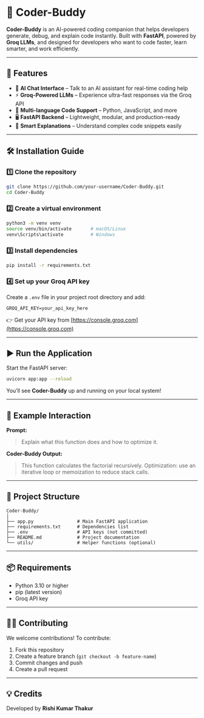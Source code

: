 
# 🧠 Coder-Buddy

**Coder-Buddy** is an AI-powered coding companion that helps developers generate, debug, and explain code instantly.
Built with **FastAPI**, powered by **Groq LLMs**, and designed for developers who want to code faster, learn smarter, and work efficiently.

---

## 🚀 Features

* 🤖 **AI Chat Interface** – Talk to an AI assistant for real-time coding help
* ⚡ **Groq-Powered LLMs** – Experience ultra-fast responses via the Groq API
* 🧩 **Multi-language Code Support** – Python, JavaScript, and more
* 🖥️ **FastAPI Backend** – Lightweight, modular, and production-ready
* 🧠 **Smart Explanations** – Understand complex code snippets easily

---

## 🛠️ Installation Guide

### 1️⃣ Clone the repository

```bash
git clone https://github.com/your-username/Coder-Buddy.git
cd Coder-Buddy
```

### 2️⃣ Create a virtual environment

```bash
python3 -m venv venv
source venv/bin/activate       # macOS/Linux
venv\Scripts\activate          # Windows
```

### 3️⃣ Install dependencies

```bash
pip install -r requirements.txt
```

### 4️⃣ Set up your Groq API key

Create a `.env` file in your project root directory and add:

```
GROQ_API_KEY=your_api_key_here
```

👉 Get your API key from [https://console.groq.com](https://console.groq.com)

---

## ▶️ Run the Application

Start the FastAPI server:

```bash
uvicorn app:app --reload
```


You’ll see **Coder-Buddy** up and running on your local system!

---

## 💬 Example Interaction

**Prompt:**

> Explain what this function does and how to optimize it.

**Coder-Buddy Output:**

> This function calculates the factorial recursively.
> Optimization: use an iterative loop or memoization to reduce stack calls.

---

## 🧩 Project Structure

```
Coder-Buddy/
│
├── app.py                # Main FastAPI application
├── requirements.txt      # Dependencies list
├── .env                  # API keys (not committed)
├── README.md             # Project documentation
└── utils/                # Helper functions (optional)
```

---

## 📦 Requirements

* Python 3.10 or higher
* pip (latest version)
* Groq API key

---

## 🧑‍💻 Contributing

We welcome contributions!
To contribute:

1. Fork this repository
2. Create a feature branch (`git checkout -b feature-name`)
3. Commit changes and push
4. Create a pull request

---


## 💡 Credits

Developed by **Rishi Kumar Thakur**
